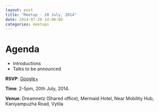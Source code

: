 ```yaml
---
layout: post
title: "Meetup - 20 July, 2014"
date: 2014-07-20 14:00:00
categories: meetups
---
```


# Agenda

* Introductions
* Talks to be announced

**RSVP**: [Google+](https://plus.google.com/events/c07cm1b4k82kjjd2uv906u51jn8?authkey=COjk5sW1-ci5mAE)

**Time**: 2-5pm, 20th July, 2014.

**Venue**: Dreamnetz (Shared office), Mermaid Hotel, Near Mobility Hub, Kaniyampuzha Road, Vytila
